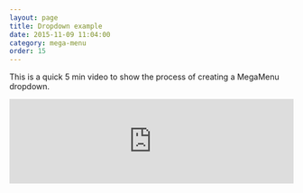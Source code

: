 ```yaml
---
layout: page
title: Dropdown example
date: 2015-11-09 11:04:00
category: mega-menu
order: 15
---
```


This is a quick 5 min video to show the process of creating a MegaMenu dropdown.

<iframe name='quickcast' src='http://quick.as/embed/21xziga05' scrolling='no' frameborder='0' width='100%' allowfullscreen></iframe><script src='http://quick.as/embed/script/1.60'></script>
